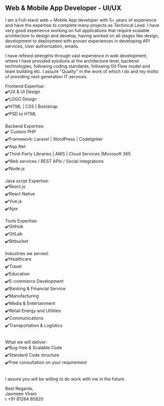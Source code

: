 <H2> Web & Mobile App Developer - UI/UX </H2>
I am a Full-stack web + Mobile App developer with 5+ years of experience and have the expertise to complete many projects as Technical Lead. I have very good experience working on full applications that require scalable architecture to design and develop, having worked on all stages like design, development to deployment with proven experiences in developing API services, User authorization, emails.

I have refined strengths through vast experience in web development, where I have provided solutions at the architecture level, backend technologies, following coding standards, following Git Flow model and team building etc. I assure "Quality" in the work of which I do and my motto of providing next generation IT services.

Frontend Expertise:<br>
✔️UX & UI Design <br>
✔️LOGO Design <br>
✔️HTML | CSS | Bootstrap <br>
✔️PSD to HTML <br>
<br>
Backend Expertise:<br>
✔️ Custom PHP <br>
✔️Framework: Laravel | WordPress | CodeIgniter <br>
✔️Asp.Net <br>
✔️Third-Party Libraries | AWS | Cloud Services |Microsoft 365 <br>
✔️Web services / REST APIs / Social Integrations <br>
✔️Node.js<br>
<br>
Java script Expertise: <br>
✔️React.js <br>
✔️React Native <br>
✔️Vue.js <br>
✔️Ajax <br>
<br>
Tools Expertise:<br>
✔️GitHub<br>
✔️GitLab<br>
✔️Bitbucket<br>
<br>
Industries we served:<br>
✔️Healthcare<br>
✔️Travel<br>
✔️Education<br>
✔️E-commerce Development<br>
✔️Banking & Financial Service<br>
✔️Manufacturing<br>
✔️Media & Entertainment<br>
✔️Retail Energy and Utilities<br>
✔️Communications<br>
✔️Transportation & Logistics<br><br>

What we will deliver:<br>
✔️Bug-free & Scalable Code<br>
✔️Standard Code structure<br>
✔️Free consultation on your requirement<br><br>

I assure you will be willing to do work with me in the future.

Best Regards, <br>
Jasmeen Virani <br>
📞 +91 81284 85820 <br>
